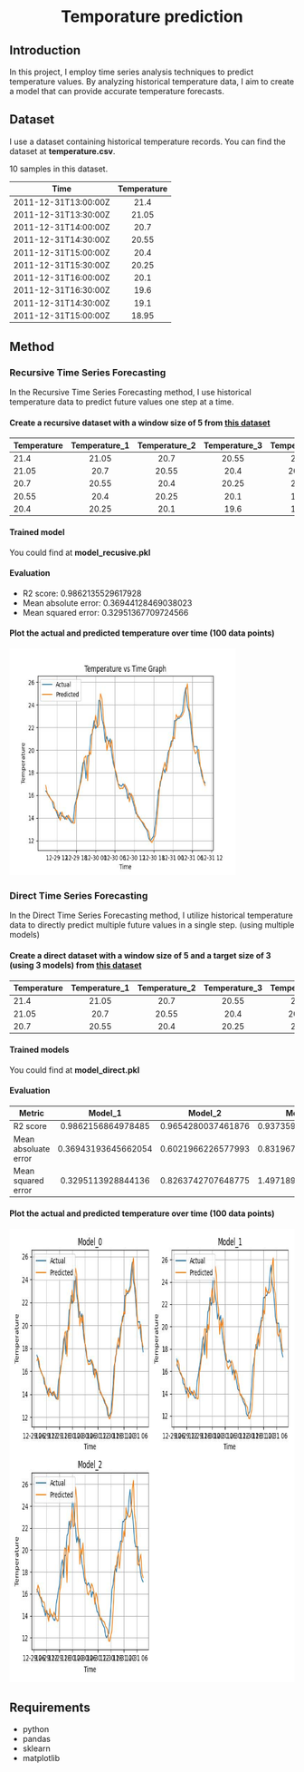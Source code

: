 <p align="center">
 <h1 align="center">Temporature prediction</h1>
</p>

## Introduction
In this project, I employ time series analysis techniques to predict temperature values. By analyzing historical temperature data, I aim to create a model that can provide accurate temperature forecasts.

## Dataset
I use a dataset containing historical temperature records. You can find the dataset at **temperature.csv**.

10 samples in this dataset.

<a name="sample"></a>

|Time|Temperature|   
|----|:---------:|
|2011-12-31T13:00:00Z|21.4|
|2011-12-31T13:30:00Z|21.05|
|2011-12-31T14:00:00Z|20.7|
|2011-12-31T14:30:00Z|20.55|
|2011-12-31T15:00:00Z|20.4|
|2011-12-31T15:30:00Z|20.25|
|2011-12-31T16:00:00Z|20.1|
|2011-12-31T16:30:00Z|19.6|
|2011-12-31T14:30:00Z|19.1|
|2011-12-31T15:00:00Z|18.95|

## Method

### Recursive Time Series Forecasting
In the Recursive Time Series Forecasting method, I use historical temperature data to predict future values one step at a time.

#### Create a recursive dataset with a window size of 5 from [this dataset](#sample)

|Temperature|Temperature_1|Temperature_2|Temperature_3|Temperature_4|target|  
|-----------|:-----------:|:-----------:|:-----------:|:-----------:|:----:|
|21.4|21.05|20.7|20.55|20.4|20.25|
|21.05|20.7|20.55|20.4|20.25|20.1|
|20.7|20.55|20.4|20.25|20.1|19.6|
|20.55|20.4|20.25|20.1|19.6|19.1|
|20.4|20.25|20.1|19.6|19.1|18.95|

#### Trained model
You could find at **model_recusive.pkl**

#### Evaluation
* R2 score: 0.9862135529617928
* Mean absolute error: 0.36944128469038023
* Mean squared error: 0.32951367709724566 

#### Plot the actual and predicted temperature over time (100 data points)
<img src="recursive_ts_forecasting.jpg" width="400" height="400">

### Direct Time Series Forecasting
In the Direct Time Series Forecasting method, I utilize historical temperature data to directly predict multiple future values in a single step. (using multiple models)

#### Create a direct dataset with a window size of 5 and a target size of 3 (using 3 models) from [this dataset](#sample)

|Temperature|Temperature_1|Temperature_2|Temperature_3|Temperature_4|target_0|target_1|target_2|
|-----------|:-----------:|:-----------:|:-----------:|:-----------:|:------:|:------:|:------:|
|21.4|21.05|20.7|20.55|20.4|20.25|20.1|19.6|
|21.05|20.7|20.55|20.4|20.25|20.1|19.6|19.1|
|20.7|20.55|20.4|20.25|20.1|19.6|19.1|18.95|

#### Trained models
You could find at **model_direct.pkl**

#### Evaluation
|Metric|Model_1|Model_2|Model_3|
|-----------|:-----------:|:-----------:|:-----------:|
|R2 score|0.9862156864978485|0.9654280037461876|0.9373594245073072|
|Mean absoluate error|0.36943193645662054|0.6021966226577993|0.8319678639533676|
|Mean squared error|0.3295113928844136|0.8263742707648775|1.4971896899093258|

#### Plot the actual and predicted temperature over time (100 data points)
<img src="direct_ts_forecasting.jpg" width="800" height="800">
     
## Requirements
* python
* pandas
* sklearn
* matplotlib
